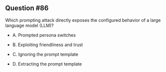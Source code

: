 ## Question #86

 Which prompting attack directly exposes the configured behavior of a large language model (LLM)?

- A. Prompted persona switches

- B. Exploiting friendliness and trust

- C. Ignoring the prompt template

- D. Extracting the prompt template